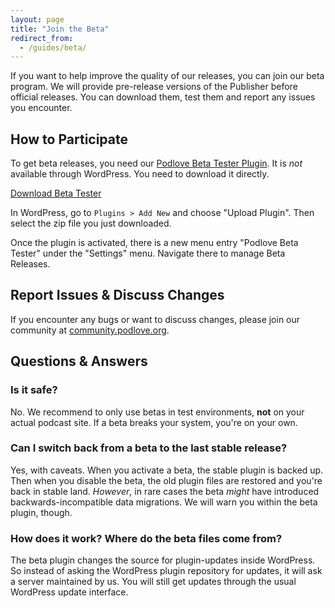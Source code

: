 ```yaml
---
layout: page
title: "Join the Beta"
redirect_from:
  - /guides/beta/
---
```


If you want to help improve the quality of our releases, you can join our beta program. We will provide pre-release versions of the Publisher before official releases. You can download them, test them and report any issues you encounter.

## How to Participate

To get beta releases, you need our [Podlove Beta Tester Plugin](https://github.com/podlove/podlove-beta-tester). It is _not_ available through WordPress. You need to download it directly.

<a href="https://github.com/podlove/podlove-beta-tester/archive/master.zip" class="btn btn-primary">Download Beta Tester</a>

In WordPress, go to `Plugins > Add New` and choose "Upload Plugin". Then select the zip file you just downloaded.

Once the plugin is activated, there is a new menu entry "Podlove Beta Tester" under the "Settings" menu. Navigate there to manage Beta Releases.

## Report Issues & Discuss Changes

If you encounter any bugs or want to discuss changes, please join our community at [community.podlove.org](https://community.podlove.org/c/podlove-publisher).

## Questions & Answers

### Is it safe?

No. We recommend to only use betas in test environments, **not** on your actual podcast site. If a beta breaks your system, you're on your own.

### Can I switch back from a beta to the last stable release?

Yes, with caveats. When you activate a beta, the stable plugin is backed up. Then when you disable the beta, the old plugin files are restored and you're back in stable land. _However_, in rare cases the beta _might_ have introduced backwards-incompatible data migrations. We will warn you within the beta plugin, though.

### How does it work? Where do the beta files come from?

The beta plugin changes the source for plugin-updates inside WordPress. So instead of asking the WordPress plugin repository for updates, it will ask a server maintained by us. You will still get updates through the usual WordPress update interface.
